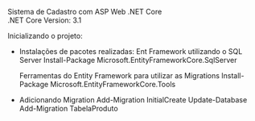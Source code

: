 Sistema de Cadastro com ASP Web .NET Core <br/>
.NET Core Version: 3.1 <br/>

Inicializando o projeto:

- Instalações de pacotes realizadas:
	Ent Framework utilizando o SQL Server
	Install-Package Microsoft.EntityFrameworkCore.SqlServer

	Ferramentas do Entity Framework para utilizar as Migrations
	Install-Package Microsoft.EntityFrameworkCore.Tools

- Adicionando Migration
	Add-Migration InitialCreate
	Update-Database
	Add-Migration TabelaProduto